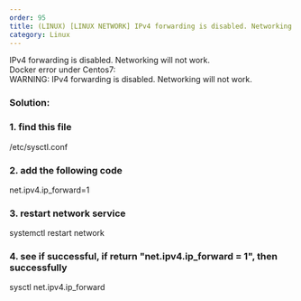 ```yaml
---   
order: 95   
title: (LINUX) [LINUX NETWORK] IPv4 forwarding is disabled. Networking will not work.   
category: Linux   
---   
```

   
IPv4 forwarding is disabled. Networking will not work.   
Docker error under Centos7:   
WARNING: IPv4 forwarding is disabled. Networking will not work.   
   
### Solution:   
### 1. find this file   
/etc/sysctl.conf   
   
### 2. add the following code   
net.ipv4.ip_forward=1   
   
### 3. restart network service   
systemctl restart network   
   
### 4. see if successful, if return "net.ipv4.ip_forward = 1", then successfully   
sysctl net.ipv4.ip_forward   
